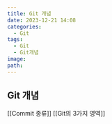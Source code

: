 ```yaml
---
title: Git 개념
date: 2023-12-21 14:08
categories:
  - Git
tags:
  - Git
  - Git개념
image: 
path:
---
```


## Git 개념
[[Commit 종류]]
[[Git의 3가지 영역]]